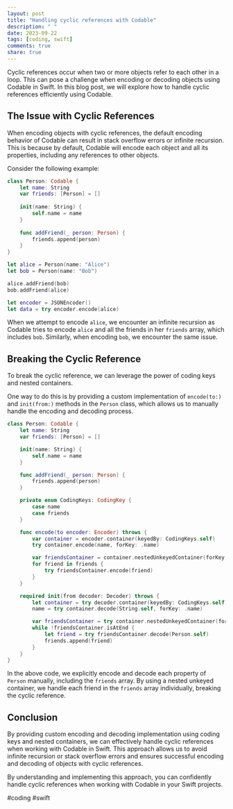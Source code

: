 ```yaml
---
layout: post
title: "Handling cyclic references with Codable"
description: " "
date: 2023-09-22
tags: [coding, swift]
comments: true
share: true
---
```


Cyclic references occur when two or more objects refer to each other in a loop. This can pose a challenge when encoding or decoding objects using Codable in Swift. In this blog post, we will explore how to handle cyclic references efficiently using Codable.

## The Issue with Cyclic References

When encoding objects with cyclic references, the default encoding behavior of Codable can result in stack overflow errors or infinite recursion. This is because by default, Codable will encode each object and all its properties, including any references to other objects.

Consider the following example:

```swift
class Person: Codable {
    let name: String
    var friends: [Person] = []
    
    init(name: String) {
        self.name = name
    }
    
    func addFriend(_ person: Person) {
        friends.append(person)
    }
}

let alice = Person(name: "Alice")
let bob = Person(name: "Bob")

alice.addFriend(bob)
bob.addFriend(alice)

let encoder = JSONEncoder()
let data = try encoder.encode(alice)
```

When we attempt to encode `alice`, we encounter an infinite recursion as Codable tries to encode `alice` and all the friends in her `friends` array, which includes `bob`. Similarly, when encoding `bob`, we encounter the same issue.

## Breaking the Cyclic Reference

To break the cyclic reference, we can leverage the power of coding keys and nested containers.

One way to do this is by providing a custom implementation of `encode(to:)` and `init(from:)` methods in the `Person` class, which allows us to manually handle the encoding and decoding process.

```swift
class Person: Codable {
    let name: String
    var friends: [Person] = []

    init(name: String) {
        self.name = name
    }

    func addFriend(_ person: Person) {
        friends.append(person)
    }

    private enum CodingKeys: CodingKey {
        case name
        case friends
    }

    func encode(to encoder: Encoder) throws {
        var container = encoder.container(keyedBy: CodingKeys.self)
        try container.encode(name, forKey: .name)

        var friendsContainer = container.nestedUnkeyedContainer(forKey: .friends)
        for friend in friends {
            try friendsContainer.encode(friend)
        }
    }

    required init(from decoder: Decoder) throws {
        let container = try decoder.container(keyedBy: CodingKeys.self)
        name = try container.decode(String.self, forKey: .name)

        var friendsContainer = try container.nestedUnkeyedContainer(forKey: .friends)
        while !friendsContainer.isAtEnd {
            let friend = try friendsContainer.decode(Person.self)
            friends.append(friend)
        }
    }
}
```

In the above code, we explicitly encode and decode each property of `Person` manually, including the `friends` array. By using a nested unkeyed container, we handle each friend in the `friends` array individually, breaking the cyclic reference.

## Conclusion

By providing custom encoding and decoding implementation using coding keys and nested containers, we can effectively handle cyclic references when working with Codable in Swift. This approach allows us to avoid infinite recursion or stack overflow errors and ensures successful encoding and decoding of objects with cyclic references.

By understanding and implementing this approach, you can confidently handle cyclic references when working with Codable in your Swift projects.

#coding #swift